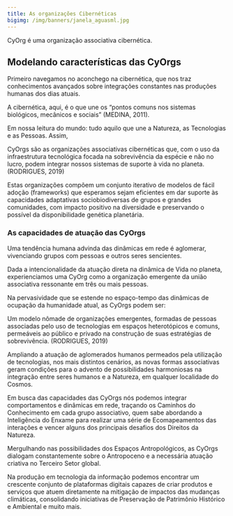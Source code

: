 ```yaml
---
title: As organizações Cibernéticas
bigimg: /img/banners/janela_aguasml.jpg
---
```



CyOrg é uma organização associativa cibernética.


## Modelando características das CyOrgs

Primeiro navegamos no aconchego na cibernética, que nos traz conhecimentos avançados sobre integrações constantes nas produções humanas dos dias atuais.

A cibernética, aqui, é o que une os “pontos comuns nos sistemas biológicos, mecânicos e sociais” (MEDINA, 2011).

Em nossa leitura do mundo: tudo aquilo que une a Natureza, as Tecnologias e as Pessoas. Assim,

   CyOrgs são as organizações associativas cibernéticas que, com o uso da infraestrutura tecnológica focada na sobrevivência da espécie e não no lucro, podem integrar nossos sistemas de suporte à vida no planeta.  (RODRIGUES, 2019)

Estas organizações compõem um conjunto iterativo de modelos de fácil adoção (frameworks) que esperamos sejam eficientes em dar suporte às capacidades adaptativas sociobiodiversas de grupos e grandes comunidades, com impacto positivo na diversidade e preservando o possível da disponibilidade genética planetária.


### As capacidades de atuação das CyOrgs

Uma tendência humana advinda das dinâmicas em rede é aglomerar, vivenciando grupos com pessoas e outros seres sencientes.

Dada a intencionalidade da atuação direta na dinâmica de Vida no planeta, experienciamos uma CyOrg como a organização emergente da união associativa ressonante em três ou mais pessoas.

Na pervasividade que se estende no espaço-tempo das dinâmicas de ocupação da humanidade atual, as CyOrgs podem ser:

   Um modelo nômade de organizações emergentes, formadas de pessoas associadas pelo uso de tecnologias em espaços heterotópicos e comuns, permeáveis ao público e privado na construção de suas estratégias de sobrevivência. (RODRIGUES, 2019)


Ampliando a atuação de aglomerados humanos permeados pela utilização de tecnologias, nos mais distintos cenários, as novas formas associativas geram condições para o advento de possibilidades harmoniosas na integração entre seres humanos e a Natureza, em qualquer localidade do Cosmos.

Em busca das capacidades das CyOrgs nós podemos integrar comportamentos e dinâmicas em rede, traçando os Caminhos do Conhecimento em cada grupo associativo, quem sabe abordando a Inteligência do Enxame para realizar uma série de Ecomapeamentos das interações e vencer alguns dos principais desafios dos Direitos da Natureza.

Mergulhando nas possibilidades dos Espaços Antropológicos, as CyOrgs dialogam constantemente sobre o Antropoceno e a necessária atuação criativa no Terceiro Setor global.

Na produção em tecnologia da informação podemos encontrar um crescente conjunto de plataformas digitais capazes de criar produtos e serviços que atuem diretamente na mitigação de impactos das mudanças climáticas, consolidando iniciativas de Preservação de Patrimônio Histórico e Ambiental e muito mais.
